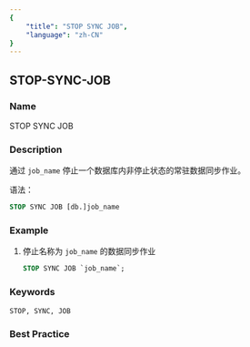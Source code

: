 ```yaml
---
{
    "title": "STOP SYNC JOB",
    "language": "zh-CN"
}
---
```


<!--
Licensed to the Apache Software Foundation (ASF) under one
or more contributor license agreements.  See the NOTICE file
distributed with this work for additional information
regarding copyright ownership.  The ASF licenses this file
to you under the Apache License, Version 2.0 (the
"License"); you may not use this file except in compliance
with the License.  You may obtain a copy of the License at

  http://www.apache.org/licenses/LICENSE-2.0

Unless required by applicable law or agreed to in writing,
software distributed under the License is distributed on an
"AS IS" BASIS, WITHOUT WARRANTIES OR CONDITIONS OF ANY
KIND, either express or implied.  See the License for the
specific language governing permissions and limitations
under the License.
-->

## STOP-SYNC-JOB

### Name

STOP SYNC JOB

### Description

通过 `job_name` 停止一个数据库内非停止状态的常驻数据同步作业。

语法：

```sql
STOP SYNC JOB [db.]job_name
```

### Example

1. 停止名称为 `job_name` 的数据同步作业

	```sql
	STOP SYNC JOB `job_name`;
	```

### Keywords

    STOP, SYNC, JOB

### Best Practice

